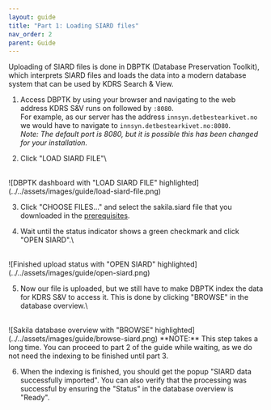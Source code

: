```yaml
---
layout: guide
title: "Part 1: Loading SIARD files"
nav_order: 2
parent: Guide
---
```

Uploading of SIARD files is done in DBPTK (Database Preservation Toolkit), which interprets SIARD files and loads the data into a modern database system that can be used by KDRS Search & View.

1. Access DBPTK by using your browser and navigating to the web address KDRS S&V runs on followed by `:8080`.\
For example, as our server has the address `innsyn.detbestearkivet.no` we would have to navigate to `innsyn.detbestearkivet.no:8080`.\
*Note: The default port is 8080, but it is possible this has been changed for your installation.*

2. Click "LOAD SIARD FILE"\
<br>
![DBPTK dashboard with "LOAD SIARD FILE" highlighted](../../assets/images/guide/load-siard-file.png)

3. Click "CHOOSE FILES..." and select the sakila.siard file that you downloaded in the [prerequisites](../prerequisites).

4. Wait until the status indicator shows a green checkmark and click "OPEN SIARD".\
<br>
![Finished upload status with "OPEN SIARD" highlighted](../../assets/images/guide/open-siard.png)

5. Now our file is uploaded, but we still have to make DBPTK index the data for KDRS S&V to access it. This is done by clicking "BROWSE" in the database overview.\
<br>
![Sakila database overview with "BROWSE" highlighted](../../assets/images/guide/browse-siard.png)
**NOTE:** This step takes a long time. You can proceed to part 2 of the guide while waiting, as we do not need the indexing to be finished until part 3.

6. When the indexing is finished, you should get the popup "SIARD data successfully imported". You can also verify that the processing was successful by ensuring the "Status" in the database overview is "Ready".